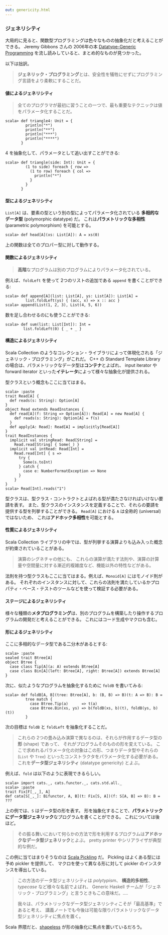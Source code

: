 ```yaml
---
out: genericity.html
---
```


  [Gibbons2006]: http://www.cs.ox.ac.uk/jeremy.gibbons/publications/dgp.pdf
  [Pickling]: https://github.com/scala/pickling
  [shapeless]: https://github.com/milessabin/shapeless
  [scodec]: https://github.com/scodec/scodec

### ジェネリシティ

大局的に見ると、関数型プログラミングは色々なものの抽象化だと考えることができる。
Jeremy Gibbons さんの 2006年の本
[Datatype-Generic Programming][Gibbons2006]
を流し読みしていると、まとめ的なものが見つかった。

以下は拙訳。

> **ジェネリック・プログラミング**とは、安全性を犠牲にせずにプログラミング言語をより柔軟にすることだ。

#### 値によるジェネリシティ

> 全てのプログラマが最初に習うことの一つで、最も重要なテクニックは値をパラメータ化することだ。

```console:new
scala> def triangle4: Unit = {
         println("*")
         println("**")
         println("***")
         println("****")
       }
```

4 を抽象化して、パラメータとして追い出すことができる:

```console
scala> def triangle(side: Int): Unit = {
         (1 to side) foreach { row =>
           (1 to row) foreach { col =>
             println("*")
           }
         }
       }
```

#### 型によるジェネリシティ

`List[A]` は、要素の型という別の型によってパラメータ化されている
**多相的なデータ型** (polymorphic datatype) だ。
これは**パラメトリックな多相性** (parametric polymorphism) を可能とする。

```console
scala> def head[A](xs: List[A]): A = xs(0)
```

上の関数は全てのプロパー型に対して動作する。

#### 関数によるジェネリシティ

> **高階**なプログラムは別のプログラムによりパラメータ化されている。

例えば、`foldLeft` を使って 2つのリストの追加である `append` を書くことができる:

```console
scala> def append[A](list: List[A], ys: List[A]): List[A] =
         list.foldLeft(ys) { (acc, x) => x :: acc }
scala> append(List(1, 2, 3), List(4, 5, 6))
```

数を足し合わせるのにも使うことができる:

```console
scala> def sum(list: List[Int]): Int =
        list.foldLeft(0) { _ + _ }
```

#### 構造によるジェネリシティ

Scala Collection のようなコレクション・ライブラリによって体現化される「ジェネリック・プログラミング」がこれだ。
C++ の Standard Template Library の場合は、パラメトリックなデータ型は**コンテナ**とよばれ、
input iterator や forward iterator といった**イテレータ**によって様々な抽象化が提供される。

型クラスという概念もここに当てはまる。

```console
scala> :paste
trait Read[A] {
  def reads(s: String): Option[A]
}
object Read extends ReadInstances {
  def read[A](f: String => Option[A]): Read[A] = new Read[A] {
    def reads(s: String): Option[A] = f(s)
  }
  def apply[A: Read]: Read[A] = implicitly[Read[A]]
}
trait ReadInstances {
  implicit val stringRead: Read[String] =
    Read.read[String] { Some(_) }
  implicit val intRead: Read[Int] =
    Read.read[Int] { s =>
      try {
        Some(s.toInt)
      } catch {
        case e: NumberFormatException => None
      }
    }
}
scala> Read[Int].reads("1")
```

型クラスは、型クラス・コントラクトとよばれる型が満たさなければいけない要請を表す。
また、型クラスのインスタンスを定義することで、それらの要請を提供する型を列挙することができる。
`Read[A]` における `A` は全称的 (universal) ではないため、
これは**アドホック多相性**を可能とする。

#### 性質によるジェネリシティ

Scala Collection ライブラリの中では、型が列挙する演算よりも込み入った概念が約束されていることがある。

> 演算のシグネチャの他にも、
> これらの演算が満たす法則や、演算の計算量や空間量に対する漸近的複雑度など、機能以外の特性などがある。

法則を持つ型クラスもここに当てはまる。例えば、`Monoid[A]` にはモノイド則がある。
それぞれのインスタンスに対して、これらの法則を満たしているかプロパティ・ベース・テストのツールなどを使って検証する必要がある。

#### ステージによるジェネリシティ

様々な種類の**メタプログラミング**は、別のプログラムを構築したり操作するプログラムの開発だと考えることができる。
これにはコード生成やマクロも含む。

#### 形によるジェネリシティ

ここに多相的なデータ型である二分木があるとする:

```console
scala> :paste
sealed trait Btree[A]
object Btree {
  case class Tip[A](a: A) extends Btree[A]
  case class Bin[A](left: Btree[A], right: Btree[A]) extends Btree[A]
}
```

次に、似たようなプログラムを抽象化するために `foldB` を書いてみる:

```console
scala> def foldB[A, B](tree: Btree[A], b: (B, B) => B)(t: A => B): B =
         tree match {
           case Btree.Tip(a)      => t(a)
           case Btree.Bin(xs, ys) => b(foldB(xs, b)(t), foldB(ys, b)(t))
         }
```

次の目標は `foldB` と `foldLeft` を抽象化することだ。

> これらの 2つの畳み込み演算で異なるのは、それらが作用するデータ型の**形** (shape) であって、
> それがプログラムそのものの形を変えている。
> ここで求めれるパラメータ化の対象はこの形、つまりデータ型やそれらの (`List` や `Tree`)
> といったコンストラクタをパラメータ化する必要がある。
> これを**データ型ジェネリシティ** (datatype genericity) とよぶ。

例えば、`fold` は以下のように表現できるらしい。

```console
scala> import cats._, cats.functor._, cats.std.all._
scala> :paste
trait Fix[F[_,_], A]
def cata[S[_,_]: Bifunctor, A, B](t: Fix[S, A])(f: S[A, B] => B): B = ???
```

上の例では、`S` はデータ型の形を表す。
形を抽象化することで、**パラメトリックにデータ型ジェネリック**なプログラムを書くことができる。
これについては後ほど。

> その振る舞いにおいて何らかの方法で形を利用するプログラムは**アドホックなデータ型ジェネリック**とよぶ。
> pretty printer やシリアライザが典型的な例だ。

この例に当てはまりそうなのは [Scala Pickling][Pickling] だ。
Pickling はよくある型には予め pickler を提供して、
マクロを使って異なる形に対して pickler のインスタンスを導出している。

> この方法のデータ型ジェネリシティは *polytypism*、
> **構造的多相性**、*typecase* など様々な名前でよばれ、
> Generic Haskell チームが「ジェネリック・プログラミング」と言うときもこの意味だ。....
>
> 我々は、パラメトリックなデータ型ジェネリシティこそが「最高基準」であると考え、
> 講義ノートでも今後は可能な限りパラメトリックなデータ型ジェネリシティに焦点を置く。

Scala 界隈だと、[shapeless][shapeless] が形の抽象化に焦点を置いているだろう。
